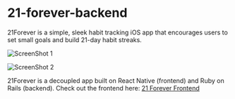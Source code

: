 # 21-forever-backend

21Forever is a simple, sleek habit tracking iOS app that encourages users to set small goals and build 21-day habit streaks.

![ScreenShot 1](https://github.com/elivickery/21-forever-frontend/blob/development/screenshot-1.png?raw=true)

![ScreenShot 2](https://github.com/elivickery/21-forever-frontend/blob/development/screenshot-2.png?raw=true)

21Forever is a decoupled app built on React Native (frontend) and Ruby on Rails (backend). Check out the frontend here: [21 Forever Frontend](https://github.com/elivickery/21-forever-frontend)

